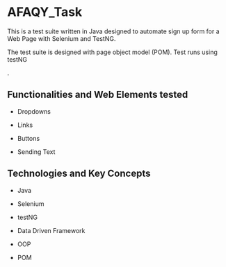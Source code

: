 # AFAQY_Task


This is a test suite written in Java designed to automate sign up form for a Web Page with Selenium and TestNG.



The test suite is designed with page object model (POM). Test runs using testNG

.

## Functionalities and Web Elements tested



- Dropdowns

- Links

- Buttons

- Sending Text



## Technologies and Key Concepts


- Java

- Selenium

- testNG

- Data Driven Framework

- OOP

- POM